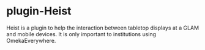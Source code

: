 # plugin-Heist
Heist is a plugin to help the interaction between tabletop displays at a GLAM and mobile devices. It is only important to institutions using OmekaEverywhere.
